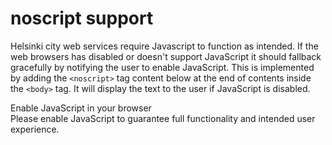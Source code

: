 # noscript support

Helsinki city web services require Javascript to function as intended. If the web browsers has disabled or doesn't support JavaScript it should fallback gracefully by notifying the user to enable JavaScript. This is implemented by adding the `<noscript>` tag content below at the end of contents inside the `<body>` tag. It will display the text to the user if JavaScript is disabled.

<noscript>
    <section aria-label="Notification" class="hds-notification hds-notification--alert">
        <div class="hds-notification__content">
            <div class="hds-notification__label" role="heading" aria-level="2">
                <span class="hds-icon hds-icon--alert-circle-fill" aria-hidden="true"></span>
                <span>Enable JavaScript in your browser</span>
            </div>
            <div class="hds-notification__body">Please enable JavaScript to guarantee full functionality and intended user experience.</div>
        </div>
    </section>
</noscript>
